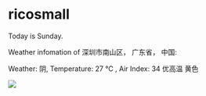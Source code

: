 # ricosmall

Today is Sunday.

Weather infomation of 深圳市南山区， 广东省， 中国: 

Weather: 阴, Temperature: 27 ℃ , Air Index: 34 优高温 黄色

<img src="https://github-readme-stats.vercel.app/api?username=ricosmall&show_icons=true" />
